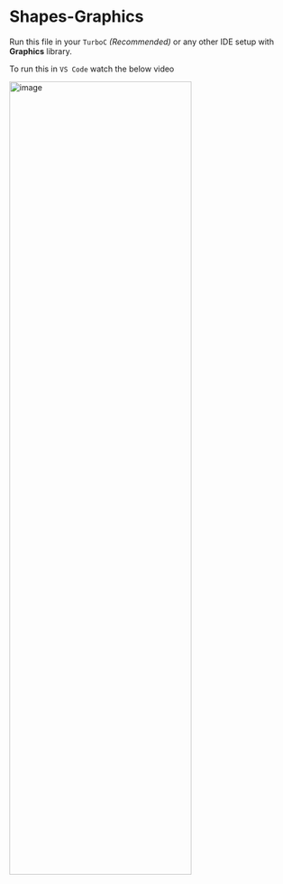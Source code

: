 # Shapes-Graphics

Run this file in your ```TurboC``` *(Recommended)* or any other IDE setup with **Graphics** library.

To run this in ```VS Code``` watch the below video

<img src="https://github.com/vrushabhgawas14/Shapes-Graphics/assets/126388189/8e13cb4b-a36d-471e-a9bf-b29288093581" style="width:80%;height:60%" alt="image">


